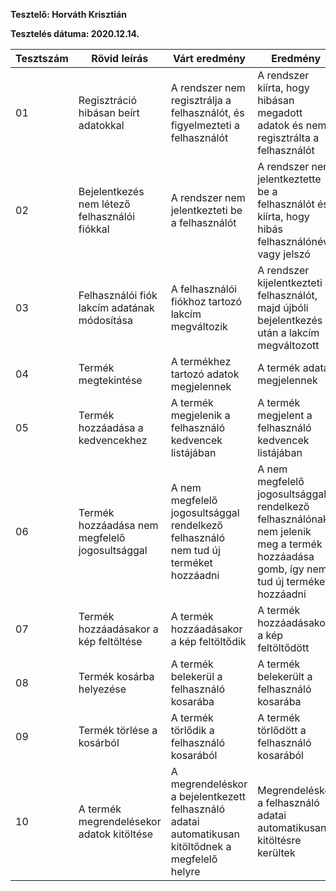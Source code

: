 **Tesztelő: Horváth Krisztián**

**Tesztelés dátuma: 2020.12.14.**

Tesztszám | Rövid leírás | Várt eredmény | Eredmény | Megjegyzés
----------|--------------|---------------|----------|-----------
01 | Regisztráció hibásan beírt adatokkal | A rendszer nem regisztrálja a felhasználót, és figyelmezteti a felhasználót | A rendszer kiírta, hogy hibásan megadott adatok és nem regisztrálta a felhasználót | Nem találtam problémát
02 | Bejelentkezés nem létező felhasználói fiókkal | A rendszer nem jelentkezteti be a felhasználót | A rendszer nem jelentkeztette be a felhasználót és kiírta, hogy hibás felhasználónév vagy jelszó | Nem találtam problémát
03 | Felhasználói fiók lakcím adatának módosítása | A felhasználói fiókhoz tartozó lakcím megváltozik | A rendszer kijelentkezteti a felhasználót, majd újbóli bejelentkezés után a lakcím megváltozott | Nem találtam problémát
04 | Termék megtekintése | A termékhez tartozó adatok megjelennek | A termék adatai megjelennek | Nem találtam problémát
05 | Termék hozzáadása a kedvencekhez | A termék megjelenik a felhasználó kedvencek listájában | A termék megjelent a felhasználó kedvencek listájában | Nem találtam problémát
06 | Termék hozzáadása nem megfelelő jogosultsággal | A nem megfelelő jogosultsággal rendelkező felhasználó nem tud új terméket hozzáadni | A nem megfelelő jogosultsággal rendelkező felhasználónak nem jelenik meg a termék hozzáadása gomb, így nem tud új terméket hozzáadni | Nem találtam problémát
07 | Termék hozzáadásakor a kép feltöltése | A termék hozzáadásakor a kép feltöltődik | A termék hozzáadásakor a kép feltöltődött | Nem találtam problémát
08 | Termék kosárba helyezése | A termék belekerül a felhasználó kosarába | A termék belekerült a felhasználó kosarába | Nem találtam problémát
09 | Termék törlése a kosárból | A termék törlődik a felhasználó kosarából | A termék törlődött a felhasználó kosarából | Nem találtam problémát
10 | A termék megrendelésekor adatok kitöltése | A megrendeléskor a bejelentkezett felhasználó adatai automatikusan kitöltődnek a megfelelő helyre | Megrendeléskor a felhasználó adatai automatikusan kitöltésre kerültek | Nem találtam problémát